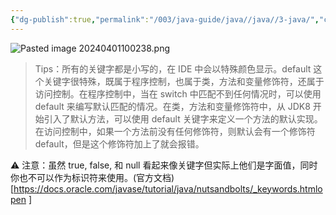 ```yaml
---
{"dg-publish":true,"permalink":"/003/java-guide/java//java//3-java/","created":"2024-04-01T10:01:41.392+08:00","updated":"2024-06-01T10:46:53.123+08:00"}
---
```


![Pasted image 20240401100238.png](/img/user/$/$Sys999%20Attachment/Pasted%20image%2020240401100238.png)

> Tips：所有的关键字都是小写的，在 IDE 中会以特殊颜色显示。default 这个关键字很特殊，既属于程序控制，也属于类，方法和变量修饰符，还属于访问控制。在程序控制中，当在 switch 中匹配不到任何情况时，可以使用 default 来编写默认匹配的情况。在类，方法和变量修饰符中，从 JDK8 开始引入了默认方法，可以使用 default 关键字来定义一个方法的默认实现。在访问控制中，如果一个方法前没有任何修饰符，则默认会有一个修饰符 default，但是这个修饰符加上了就会报错。

⚠️ 注意：虽然 true, false, 和 null 看起来像关键字但实际上他们是字面值，同时你也不可以作为标识符来使用。(官方文档)[https://docs.oracle.com/javase/tutorial/java/nutsandbolts/_keywords.htmlopen ]